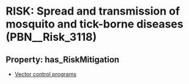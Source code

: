 # RISK: __Spread and transmission of mosquito and tick-borne diseases__ (PBN__Risk_3118)

## Property: has_RiskMitigation

* [Vector control programs](PBN__Mitigation_1516)

